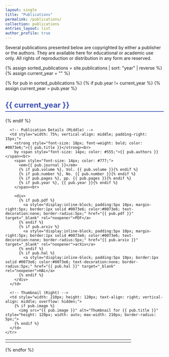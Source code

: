 ```yaml
---
layout: single
title: "Publications"
permalink: /publications/
collection: publications
entries_layout: list
author_profile: true
---
```


Several publications presented below are copyrighted by either a publisher or the authors. They are available here for educational or academic use only. All rights of reproduction or distribution in any form are reserved.

{% assign sorted_publications = site.publications | sort: "year" | reverse %}
{% assign current_year = "" %}

{% for pub in sorted_publications %}
  {% if pub.year != current_year %}
    {% assign current_year = pub.year %}
    <h2 style="font-size: 24px; font-weight: bold; margin-top: 30px; color: #3f51b5; border-bottom: 2px solid #3f51b5; padding-bottom: 5px;">{{ current_year }}</h2>
  {% endif %}

  <table style="width:100%; margin-bottom:15px; border-collapse:collapse; border: none; table-layout: fixed;">
    <tr>
      <!-- Icon (Left) -->
      <td style="width: 5%; font-size: 20px; text-align: center; vertical-align: middle; padding-right: 10px;">
        <i class="far fa-file-alt"></i>
      </td>

      <!-- Publication Details (Middle) -->
      <td style="width: 75%; vertical-align: middle; padding-right: 15px;">
        <strong style="font-size: 18px; font-weight: bold; color: #0073e6;">{{ pub.title }}</strong><br>
        by <span style="font-size: 14px; color: #555;">{{ pub.authors }}</span><br>
        <span style="font-size: 14px; color: #777;">
          <em>{{ pub.journal }}</em>
          {% if pub.volume %}, Vol. {{ pub.volume }}{% endif %}
          {% if pub.number %}, No. {{ pub.number }}{% endif %}
          {% if pub.pages %}, pp. {{ pub.pages }}{% endif %}
          {% if pub.year %}, {{ pub.year }}{% endif %}
        </span><br>

        <div>
          {% if pub.pdf %}
            <a style="display:inline-block; padding:5px 10px; margin-right:5px; border:1px solid #0073e6; color:#0073e6; text-decoration:none; border-radius:5px;" href="{{ pub.pdf }}" target="_blank" rel="noopener">PDF</a>
          {% endif %}
          {% if pub.arxiv %}
            <a style="display:inline-block; padding:5px 10px; margin-right:5px; border:1px solid #0073e6; color:#0073e6; text-decoration:none; border-radius:5px;" href="{{ pub.arxiv }}" target="_blank" rel="noopener">arXiv</a>
          {% endif %}
          {% if pub.hal %}
            <a style="display:inline-block; padding:5px 10px; border:1px solid #0073e6; color:#0073e6; text-decoration:none; border-radius:5px;" href="{{ pub.hal }}" target="_blank" rel="noopener">HAL</a>
          {% endif %}
        </div>
      </td>

      <!-- Thumbnail (Right) -->
      <td style="width: 210px; height: 120px; text-align: right; vertical-align: middle; overflow: hidden;">
        {% if pub.image %}
          <img src="{{ pub.image }}" alt="Thumbnail for {{ pub.title }}" style="height: 120px; width: auto; max-width: 210px; border-radius: 5px;">
        {% endif %}
      </td>
    </tr>
  </table>

{% endfor %}
